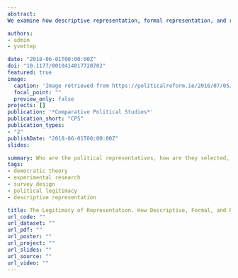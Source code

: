 ```yaml
---
abstract:
We examine how descriptive representation, formal representation, and responsiveness affect the legitimacy of political decisions: Who are the representatives, how are they selected, what is the outcome of the decision-making process, and to what extent do these three aspects matter for decision acceptance among the citizens? We examine this from the citizens’ perspective, and ask whether decisions are perceived as more legitimate when they are made by groups that reflect society in certain characteristics and chosen according to certain selection procedures. In a Norwegian survey experiment, we find that people are more willing to accept a decision when it is made by a group of people like them, and who are assigned as decision makers based on their expertise. Descriptive representation also serves as a cushion for unfavorable decisions. Moreover, when asked, the traditionally less advantaged groups tend to value descriptive representation more than other citizens.

authors:
- admin
- yvettep

date: "2018-06-01T00:00:00Z"
doi: "10.1177/0010414017720702"
featured: true
image:
  caption: 'Image retrieved from https://politicalreform.ie/2016/07/05/do-women-represent-women-the-case-for-descriptive-representation-in-politics/'
  focal_point: ""
  preview_only: false
projects: []
publication: '*Comparative Political Studies*'
publication_short: "CPS"
publication_types:
- "2"
publishDate: "2018-06-01T00:00:00Z"
slides: 

summary: Who are the political representatives, how are they selected, what is the decision outcome, and to what extent do these three aspects matter for decision acceptance among the citizens?
tags:
- democratic theory
- experimental research
- survey design
- political legitimacy
- descriptive representation

title: The Legitimacy of Representation. How Descriptive, Formal, and Responsiveness Representation Affect the Acceptability of Political Decisions.
url_code: ""
url_dataset: ""
url_pdf: ""
url_poster: ""
url_project: ""
url_slides: ""
url_source: ""
url_video: ""
---
```

